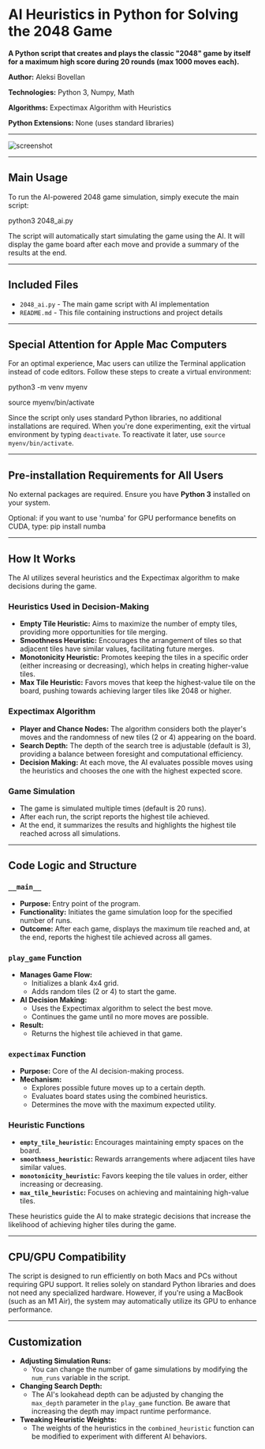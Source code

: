 # AI Heuristics in Python for Solving the 2048 Game

**A Python script that creates and plays the classic "2048" game by itself for a maximum high score during 20 rounds (max 1000 moves each).**

**Author:** Aleksi Bovellan

**Technologies:** Python 3, Numpy, Math

**Algorithms:** Expectimax Algorithm with Heuristics

**Python Extensions:** None (uses standard libraries)

---

![screenshot](https://github.com/user-attachments/assets/9e0fbc98-8f6a-4f50-ae69-b9b5fc576897)

---

## Main Usage

To run the AI-powered 2048 game simulation, simply execute the main script:

python3 2048_ai.py

The script will automatically start simulating the game using the AI. It will display the game board after each move and provide a summary of the results at the end.

---

## Included Files

- `2048_ai.py` - The main game script with AI implementation
- `README.md` - This file containing instructions and project details

---

## Special Attention for Apple Mac Computers

For an optimal experience, Mac users can utilize the Terminal application instead of code editors. Follow these steps to create a virtual environment:

python3 -m venv myenv

source myenv/bin/activate

Since the script only uses standard Python libraries, no additional installations are required. When you're done experimenting, exit the virtual environment by typing `deactivate`. To reactivate it later, use `source myenv/bin/activate`.

---

## Pre-installation Requirements for All Users

No external packages are required. Ensure you have **Python 3** installed on your system.

Optional: if you want to use 'numba' for GPU performance benefits on CUDA, type: pip install numba

---

## How It Works

The AI utilizes several heuristics and the Expectimax algorithm to make decisions during the game.

### Heuristics Used in Decision-Making

- **Empty Tile Heuristic:** Aims to maximize the number of empty tiles, providing more opportunities for tile merging.
- **Smoothness Heuristic:** Encourages the arrangement of tiles so that adjacent tiles have similar values, facilitating future merges.
- **Monotonicity Heuristic:** Promotes keeping the tiles in a specific order (either increasing or decreasing), which helps in creating higher-value tiles.
- **Max Tile Heuristic:** Favors moves that keep the highest-value tile on the board, pushing towards achieving larger tiles like 2048 or higher.

### Expectimax Algorithm

- **Player and Chance Nodes:** The algorithm considers both the player's moves and the randomness of new tiles (2 or 4) appearing on the board.
- **Search Depth:** The depth of the search tree is adjustable (default is 3), providing a balance between foresight and computational efficiency.
- **Decision Making:** At each move, the AI evaluates possible moves using the heuristics and chooses the one with the highest expected score.

### Game Simulation

- The game is simulated multiple times (default is 20 runs).
- After each run, the script reports the highest tile achieved.
- At the end, it summarizes the results and highlights the highest tile reached across all simulations.

---

## Code Logic and Structure

### `__main__`

- **Purpose:** Entry point of the program.
- **Functionality:** Initiates the game simulation loop for the specified number of runs.
- **Outcome:** After each game, displays the maximum tile reached and, at the end, reports the highest tile achieved across all games.

### `play_game` Function

- **Manages Game Flow:**
  - Initializes a blank 4x4 grid.
  - Adds random tiles (2 or 4) to start the game.
- **AI Decision Making:**
  - Uses the Expectimax algorithm to select the best move.
  - Continues the game until no more moves are possible.
- **Result:**
  - Returns the highest tile achieved in that game.

### `expectimax` Function

- **Purpose:** Core of the AI decision-making process.
- **Mechanism:**
  - Explores possible future moves up to a certain depth.
  - Evaluates board states using the combined heuristics.
  - Determines the move with the maximum expected utility.

### Heuristic Functions

- **`empty_tile_heuristic`:** Encourages maintaining empty spaces on the board.
- **`smoothness_heuristic`:** Rewards arrangements where adjacent tiles have similar values.
- **`monotonicity_heuristic`:** Favors keeping the tile values in order, either increasing or decreasing.
- **`max_tile_heuristic`:** Focuses on achieving and maintaining high-value tiles.

These heuristics guide the AI to make strategic decisions that increase the likelihood of achieving higher tiles during the game.

---

## CPU/GPU Compatibility

The script is designed to run efficiently on both Macs and PCs without requiring GPU support. It relies solely on standard Python libraries and does not need any specialized hardware. However, if you're using a MacBook (such as an M1 Air), the system may automatically utilize its GPU to enhance performance.

---

## Customization

- **Adjusting Simulation Runs:**
  - You can change the number of game simulations by modifying the `num_runs` variable in the script.
- **Changing Search Depth:**
  - The AI's lookahead depth can be adjusted by changing the `max_depth` parameter in the `play_game` function. Be aware that increasing the depth may impact runtime performance.
- **Tweaking Heuristic Weights:**
  - The weights of the heuristics in the `combined_heuristic` function can be modified to experiment with different AI behaviors.

